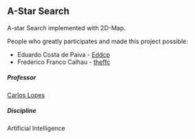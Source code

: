 ## A-Star Search

A-star Search implemented with 2D-Map.

People who greatly participates and made this project possible:
 
 - Eduardo Costa de Paiva - [Eddcp](https://github.com/Eddcp)
 - Frederico Franco Calhau - [theffc](https://github.com/theffc)

##### Professor
[Carlos Lopes](http://www.facom.ufu.br/~crlopes/) 

##### Discipline

Artificial Intelligence
